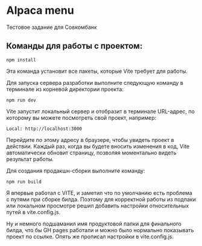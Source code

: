 # Alpaca menu

 Тестовое задание для Совкомбанк


 ## Команды для работы с проектом:

    npm install

Эта команда установит все пакеты, которые Vite требует для работы.

Для запуска сервера разработки выполните следующую команду в терминале из корневой директории проекта:

    npm run dev

Vite запустит локальный сервер и отобразит в терминале URL-адрес, по которому вы можете посмотреть свой проект, например:

    Local: http://localhost:3000

Перейдите по этому адресу в браузере, чтобы увидеть проект в действии. Каждый раз, когда вы будете вносить изменения в код, Vite автоматически обновит страницу, позволяя моментально видеть результат работы.

Для создания продакшн-сборки выполните команду:

    npm run build

Я впервые работал с VITE, и заметил что по умолчанию есть проблема с путями при сборке билда. Поэтому для корректной работы из подпаки или локальном просмотре решил добавить настройки относительных путей в vite.config.js.

Ну и немного подшаманил имя продуктовой папки для финального билда, что бы GH pages работали и можно было нормально показывать проект по ссылке. Опять же прописал настройки в vite.config.js.
